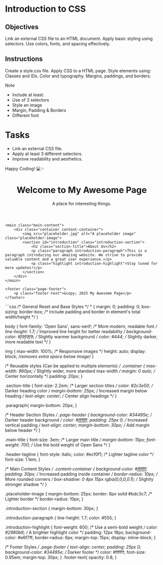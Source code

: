 # Introduction to CSS

## Objectives
Link an external CSS file to an HTML document.
Apply basic styling using selectors.
Use colors, fonts, and spacing effectively.

## Instructions

Create a style.css file.
Apply CSS to a HTML page.
Style elements using:
Classes and IDs.
Color and typography.
Margins, paddings, and borders.

>[!NOTE]
>  - Include at least:
>  - Use of 3 selectors
>  - Style an image
>  - Margin, Padding & Borders
>  - Different font

# Tasks
 - Link an external CSS file.
 - Apply at least 3 different selectors.
 - Improve readability and aesthetics.

Happy Coding! 💻✨






<!DOCTYPE html>
<html lang="en">
<head>
    <meta charset="UTF-8">
    <meta name="viewport" content="width=device-width, initial-scale=1.0">
    <title>My Styled Page</title>
    <link rel="stylesheet" href="style.css">
    <link rel="preconnect" href="https://fonts.googleapis.com">
    <link rel="preconnect" href="https://fonts.gstatic.com" crossorigin>
    <link href="https://fonts.googleapis.com/css2?family=Open+Sans:wght@400;600;700&display=swap" rel="stylesheet">
</head>
<body>
    <header class="page-header">
        <h1 id="main-title" class="main-title">Welcome to My Awesome Page</h1>
        <p class="tagline header-tagline">A place for interesting things.</p>
    </header>

    <main class="main-content">
        <div class="container content-container">
            <img src="placeholder.jpg" alt="A placeholder image" class="placeholder-image">
            <section id="introduction" class="introduction-section">
                <h2 class="section-title">About Us</h2>
                <p class="paragraph introduction-paragraph">This is a paragraph introducing our amazing website. We strive to provide valuable content and a great user experience.</p>
                <p class="highlight introduction-highlight">Stay tuned for more updates!</p>
            </section>
        </div>
    </main>

    <footer class="page-footer">
        <p class="footer-text">&copy; 2025 My Awesome Page</p>
    </footer>
</body>
</html>
```css
/* General Reset and Base Styles */
* {
    margin: 0;
    padding: 0;
    box-sizing: border-box; /* Include padding and border in element's total width/height */
}

body {
    font-family: 'Open Sans', sans-serif; /* More modern, readable font */
    line-height: 1.7;  /* Improved line height for better readability */
    background-color: #f9f9f9; /* Slightly warmer background */
    color: #444; /* Slightly darker, more readable text */
}

img {
    max-width: 100%; /* Responsive images */
    height: auto;
    display: block; /*removes extra space below image*/
}

/* Reusable styles (Can be applied to multiple elements) */
.container {
    max-width: 960px; /* Slightly wider, more standard max-width */
    margin: 0 auto; /* Center horizontally */
    padding: 20px;
}

.section-title {
    font-size: 2.2em; /* Larger section titles */
    color: #2c3e50; /* Darker heading color */
    margin-bottom: 25px; /* Increased margin below heading */
    text-align: center; /* Center align headings */
}

.paragraph{
    margin-bottom: 20px;
}

/* Header Section Styles */
.page-header {
    background-color: #34495e; /* Darker header background */
    color: #ffffff;
    padding: 25px 0; /* Increased vertical padding */
    text-align: center;
    margin-bottom: 30px; /* Add margin below header */
}

.main-title {
    font-size: 3em; /* Larger main title */
    margin-bottom: 15px;
    font-weight: 700; /* Use the bold weight of Open Sans */
}

.header-tagline {
    font-style: italic;
    color: #ecf0f1; /* Lighter tagline color */
    font-size: 1.1em;
}

/* Main Content Styles */
.content-container {
    background-color: #ffffff;
    padding: 30px; /* Increased padding inside container */
    border-radius: 10px; /* More rounded corners */
    box-shadow: 0 4px 15px rgba(0,0,0,0.1); /* Slightly stronger shadow */
}

.placeholder-image {
    margin-bottom: 25px;
    border: 8px solid #bdc3c7; /* Lighter border */
    border-radius: 10px;
}

.introduction-section {
    margin-bottom: 30px;
}


.introduction-paragraph {
    line-height: 1.7;
    color: #555;
}

.introduction-highlight {
    font-weight: 600; /* Use a semi-bold weight */
    color: #2980b9; /* A brighter highlight color */
    padding: 12px 18px;
    background-color: #e6f7ff;
    border-radius: 6px;
    margin-top: 15px;
    display: inline-block;
}

/* Footer Styles */
.page-footer {
    text-align: center;
    padding: 25px 0;
    background-color: #34495e; /* Darker footer */
    color: #ffffff;
    font-size: 0.95em;
    margin-top: 30px;
}
.footer-text{
    opacity: 0.8;
}

